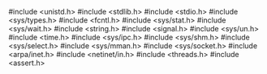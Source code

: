 #include <unistd.h>
#include <stdlib.h>
#include <stdio.h>
#include <sys/types.h>
#include <fcntl.h>
#include <sys/stat.h>
#include <sys/wait.h>
#include <string.h>
#include <signal.h>
#include <sys/un.h>
#include <time.h>
#include <sys/ipc.h>
#include <sys/shm.h>
#include <sys/select.h>
#include <sys/mman.h>
#include <sys/socket.h>
#include <arpa/inet.h>
#include <netinet/in.h>
#include <threads.h>
#include <assert.h>